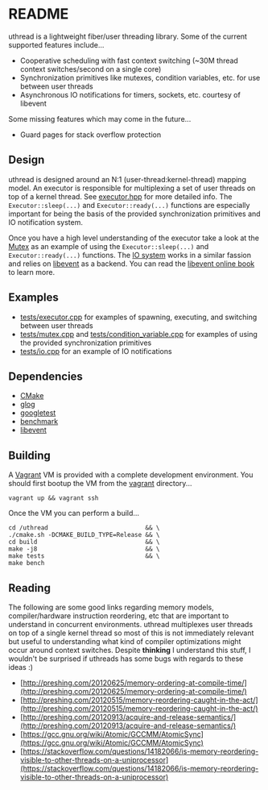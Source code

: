 # README

uthread is a lightweight fiber/user threading library. Some of the current supported features include...

- Cooperative scheduling with fast context switching (~30M thread context switches/second on a single core)
- Synchronization primitives like mutexes, condition variables, etc. for use between user threads
- Asynchronous IO notifications for timers, sockets, etc. courtesy of libevent

Some missing features which may come in the future...

- Guard pages for stack overflow protection

## Design

uthread is designed around an N:1 (user-thread:kernel-thread) mapping model. An executor is responsible for multiplexing a set of user threads on top of a kernel thread. See [executor.hpp](include/uthread/executor.hpp) for more detailed info. The `Executor::sleep(...)` and `Executor::ready(...)` functions are especially important for being the basis of the provided synchronization primitives and IO notification system.

Once you have a high level understanding of the executor take a look at the [Mutex](src/mutex.cpp) as an example of using the `Executor::sleep(...)` and `Executor::ready(...)` functions. The [IO system](src/io.cpp) works in a similar fassion and relies on [libevent](http://libevent.org/) as a backend. You can read the [libevent online book](http://www.wangafu.net/~nickm/libevent-book) to learn more.

## Examples

- [tests/executor.cpp](tests/executor.cpp) for examples of spawning, executing, and switching between user threads
- [tests/mutex.cpp](tests/mutex.cpp) and [tests/condition_variable.cpp](tests/condition_variable.cpp) for examples of using the provided synchronization primitives
- [tests/io.cpp](tests/io.cpp) for an example of IO notifications

## Dependencies

- [CMake](https://cmake.org/)
- [glog](https://github.com/google/glog)
- [googletest](https://github.com/google/googletest)
- [benchmark](https://github.com/google/benchmark)
- [libevent](http://libevent.org/)

## Building

A [Vagrant](https://www.vagrantup.com/) VM is provided with a complete development environment. You should first bootup the VM from the [vagrant](vagrant) directory...

```
vagrant up && vagrant ssh
```

Once the VM you can perform a build...

```
cd /uthread                           && \
./cmake.sh -DCMAKE_BUILD_TYPE=Release && \
cd build                              && \
make -j8                              && \
make tests                            && \
make bench
```

## Reading

The following are some good links regarding memory models, compiler/hardware instruction reordering, etc that are important to understand in concurrent environments. uthread multiplexes user threads on top of a single kernel thread so most of this is not immediately relevant but useful to understanding what kind of compiler optimizations might occur around context switches. Despite **thinking** I understand this stuff, I wouldn't be surprised if uthreads has some bugs with regards to these ideas :)

- [http://preshing.com/20120625/memory-ordering-at-compile-time/](http://preshing.com/20120625/memory-ordering-at-compile-time/)
- [http://preshing.com/20120515/memory-reordering-caught-in-the-act/](http://preshing.com/20120515/memory-reordering-caught-in-the-act/)
- [http://preshing.com/20120913/acquire-and-release-semantics/](http://preshing.com/20120913/acquire-and-release-semantics/)
- [https://gcc.gnu.org/wiki/Atomic/GCCMM/AtomicSync](https://gcc.gnu.org/wiki/Atomic/GCCMM/AtomicSync)
- [https://stackoverflow.com/questions/14182066/is-memory-reordering-visible-to-other-threads-on-a-uniprocessor](https://stackoverflow.com/questions/14182066/is-memory-reordering-visible-to-other-threads-on-a-uniprocessor)
